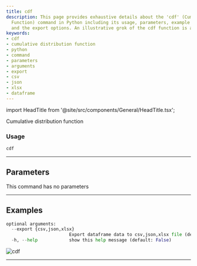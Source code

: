 ```yaml
---
title: cdf
description: This page provides exhaustive details about the 'cdf' (Cumulative Distribution
  Function) command in Python including its usage, parameters, example arguments,
  and the export options. An illustrative grok of the cdf function is also included.
keywords:
- cdf
- cumulative distribution function
- python
- command
- parameters
- arguments
- export
- csv
- json
- xlsx
- dataframe
---
```


import HeadTitle from '@site/src/components/General/HeadTitle.tsx';

<HeadTitle title="forex/qa/cdf - Reference | OpenBB Terminal Docs" />

Cumulative distribution function

### Usage

```python
cdf
```

---

## Parameters

This command has no parameters



---

## Examples

```python
optional arguments:
  --export {csv,json,xlsx}
                        Export dataframe data to csv,json,xlsx file (default: )
  -h, --help            show this help message (default: False)
```
![cdf](https://user-images.githubusercontent.com/46355364/154306055-cb3bb1ef-0e61-40c9-bf51-d095bed8dc1b.png)

---
